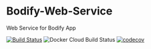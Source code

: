 # Bodify-Web-Service
Web Service for Bodify App

[![Build Status](https://travis-ci.com/Mariog75/Bodify-Web-Service.svg?token=Pc9YuHmpDg1SWqSYWjpg&branch=dev)](https://travis-ci.com/Mariog75/Bodify-Web-Service)
![Docker Cloud Build Status](https://img.shields.io/docker/cloud/build/grebelsm/bodify-web-service)
[![codecov](https://codecov.io/gh/Mariog75/Bodify-Web-Service/branch/master/graph/badge.svg?token=LR4O2YQH03)](https://codecov.io/gh/Mariog75/Bodify-Web-Service)
